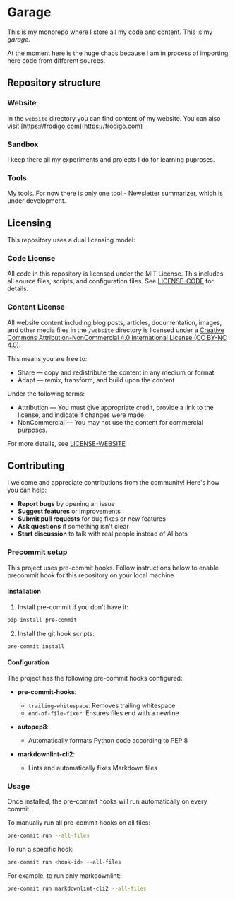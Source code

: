 # Garage

This is my monorepo where I store all my code and content. This is my *garage*.

At the moment here is the huge chaos because I am in process of importing here code from different sources.

## Repository structure

### Website

In the `website` directory you can find content of my website. You can also visit [https://frodigo.com](https://frodigo.com)

### Sandbox

I keep there all my experiments and projects I do for learning puproses.

### Tools

My tools. For now there is only one tool - Newsletter summarizer, which is under development.

## Licensing

This repository uses a dual licensing model:

### Code License

All code in this repository is licensed under the MIT License. This includes all source files, scripts, and configuration files. See [LICENSE-CODE](LICENSE-CODE) for details.

### Content License

All website content including blog posts, articles, documentation, images, and other media files in the `/website` directory is licensed under a [Creative Commons Attribution-NonCommercial 4.0 International License (CC BY-NC 4.0)](https://creativecommons.org/licenses/by-nc/4.0/).

This means you are free to:

- Share — copy and redistribute the content in any medium or format
- Adapt — remix, transform, and build upon the content

Under the following terms:

- Attribution — You must give appropriate credit, provide a link to the license, and indicate if changes were made.
- NonCommercial — You may not use the content for commercial purposes.

For more details, see  [LICENSE-WEBSITE](./website/LICENSE-WEBSITE)

## Contributing

I welcome and appreciate contributions from the community! Here's how you can help:

- **Report bugs** by opening an issue
- **Suggest features** or improvements
- **Submit pull requests** for bug fixes or new features
- **Ask questions** if something isn't clear
- **Start discussion** to talk with real people instead of AI bots

### Precommit setup

This project uses pre-commit hooks. Follow instructions below to enable precommit hook
for this repository on your local machine

#### Installation

1. Install pre-commit if you don't have it:

```bash
pip install pre-commit
```

2. Install the git hook scripts:

```bash
pre-commit install
```

#### Configuration

The project has the following pre-commit hooks configured:

- **pre-commit-hooks**:
  - `trailing-whitespace`: Removes trailing whitespace
  - `end-of-file-fixer`: Ensures files end with a newline

- **autopep8**:
  - Automatically formats Python code according to PEP 8

- **markdownlint-cli2**:
  - Lints and automatically fixes Markdown files

### Usage

Once installed, the pre-commit hooks will run automatically on every commit.

To manually run all pre-commit hooks on all files:

```bash
pre-commit run --all-files
```

To run a specific hook:

```bash
pre-commit run <hook-id> --all-files
```

For example, to run only markdownlint:

```bash
pre-commit run markdownlint-cli2 --all-files
```

